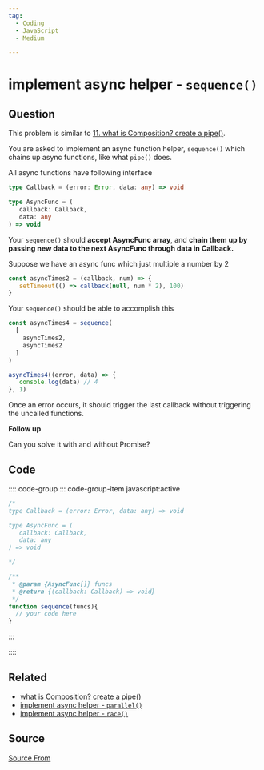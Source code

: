 ```yaml
---
tag:
  - Coding
  - JavaScript
  - Medium

---
```

  
# implement async helper - `sequence()`

## Question
This problem is similar to [11\. what is Composition? create a pipe()](https://bigfrontend.dev/problem/what-is-composition-create-a-pipe).

You are asked to implement an async function helper, `sequence()` which chains up async functions, like what `pipe()` does.

All async functions have following interface

```ts
type Callback = (error: Error, data: any) => void

type AsyncFunc = (
   callback: Callback,
   data: any
) => void
```

Your `sequence()` should **accept AsyncFunc array**, and **chain them up by passing new data to the next AsyncFunc through data in Callback.**

Suppose we have an async func which just multiple a number by 2

```js
const asyncTimes2 = (callback, num) => {
   setTimeout(() => callback(null, num * 2), 100)
}
```

Your `sequence()` should be able to accomplish this

```js
const asyncTimes4 = sequence(
  [
    asyncTimes2,
    asyncTimes2
  ]
)

asyncTimes4((error, data) => {
   console.log(data) // 4
}, 1)
```

Once an error occurs, it should trigger the last callback without triggering the uncalled functions.

**Follow up**

Can you solve it with and without Promise?

## Code
:::: code-group
::: code-group-item javascript:active
```javascript
/*
type Callback = (error: Error, data: any) => void

type AsyncFunc = (
   callback: Callback,
   data: any
) => void

*/

/**
 * @param {AsyncFunc[]} funcs
 * @return {(callback: Callback) => void}
 */
function sequence(funcs){
  // your code here
}
```
:::
    
::::


## Related

+ [what is Composition? create a pipe()](./what-is-composition-create-a-pipe)
+ [implement async helper - `parallel()`](./implement-async-helper-parallel)
+ [implement async helper - `race()`](./implement-async-helper-race)
##  Source
[Source From](https://bigfrontend.dev/problem/implement-async-helper-sequence)

  